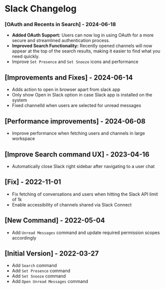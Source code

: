# Slack Changelog

### [OAuth and Recents in Search] - 2024-06-18

- **Added OAuth Support:** Users can now log in using OAuth for a more secure and streamlined authentication process.
- **Improved Search Functionality:** Recently opened channels will now appear at the top of the search results, making it easier to find what you need quickly.
- Improve `Set Presence` and `Set Snooze` icons and performance

## [Improvements and Fixes] - 2024-06-14

- Adds action to open in browser apart from slack app
- Only show Open in Slack option in case Slack app is installed on the system
- Fixed channelId when users are selected for unread messages

## [Performance improvements] - 2024-06-08

- Improve performance when fetching users and channels in large workspace

## [Improve Search command UX] - 2023-04-16

- Automatically close Slack right sidebar after navigating to a user chat

## [Fix] - 2022-11-01

- Fix fetching of conversations and users when hitting the Slack API limit of 1k
- Enable accessibility of channels shared via Slack Connect

## [New Command] - 2022-05-04

- Add `Unread Messages` command and update required permission scopes accordingly

## [Initial Version] - 2022-03-27

- Add `Search` command
- Add `Set Presence` command
- Add `Set Snooze` command
- Add `Open Unread Messages` command
